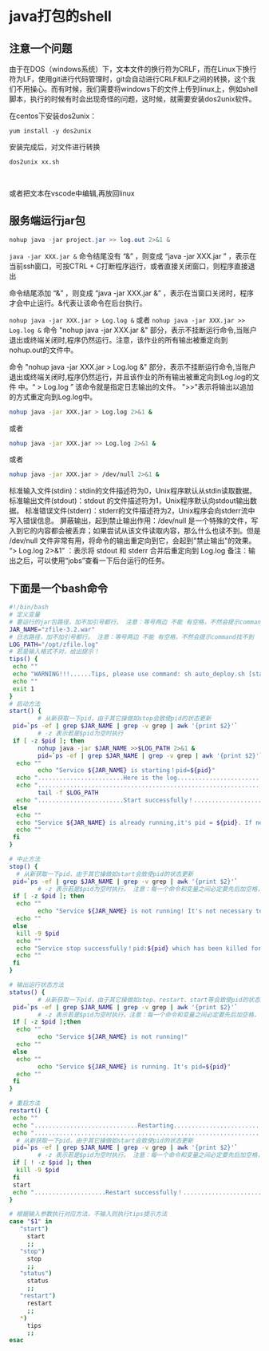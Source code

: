 # java打包的shell

## 注意一个问题

由于在DOS（windows系统）下，文本文件的换行符为CRLF，而在Linux下换行符为LF，使用git进行代码管理时，git会自动进行CRLF和LF之间的转换，这个我们不用操心。而有时候，我们需要将windows下的文件上传到linux上，例如shell脚本，执行的时候有时会出现奇怪的问题，这时候，就需要安装dos2unix软件。
​

在centos下安装dos2unix：

```shell
yum install -y dos2unix

```

安装完成后，对文件进行转换

```shell
dos2unix xx.sh

```

​

或者把文本在vscode中编辑,再放回linux

## 服务端运行jar包

```java
nohup java -jar project.jar >> log.out 2>&1 &
```

`java -jar XXX.jar &`
命令结尾没有 “&” ，则变成 “java -jar XXX.jar ” ，表示在当前ssh窗口，可按CTRL + C打断程序运行，或者直接关闭窗口，则程序直接退出

命令结尾添加 “&” ，则变成 “java -jar XXX.jar &” ，表示在当窗口关闭时，程序才会中止运行。&代表让该命令在后台执行。

`nohup java -jar XXX.jar > Log.log &`
或者
`nohup java -jar XXX.jar >> Log.log &`
命令 "nohup java -jar XXX.jar &" 部分，表示不挂断运行命令,当账户退出或终端关闭时,程序仍然运行。注意，该作业的所有输出被重定向到nohup.out的文件中。

命令 "nohup java -jar XXX.jar > Log.log &" 部分，表示不挂断运行命令,当账户退出或终端关闭时,程序仍然运行，并且该作业的所有输出被重定向到Log.log的文件
中。“ > Log.log ” 该命令就是指定日志输出的文件。
">>"表示将输出以追加的方式重定向到Log.log中。

```bash
nohup java -jar XXX.jar > Log.log 2>&1 &
```

或者

```bash
nohup java -jar XXX.jar >> Log.log 2>&1 &
```

或者

```bash
nohup java -jar XXX.jar > /dev/null 2>&1 &
```

标准输入文件(stdin)：stdin的文件描述符为0，Unix程序默认从stdin读取数据。
标准输出文件(stdout)：stdout 的文件描述符为1，Unix程序默认向stdout输出数据。
标准错误文件(stderr)：stderr的文件描述符为2，Unix程序会向stderr流中写入错误信息。
屏蔽输出，起到禁止输出作用：/dev/null 是一个特殊的文件，写入到它的内容都会被丢弃；如果尝试从该文件读取内容，那么什么也读不到。但是 /dev/null 文件非常有用，将命令的输出重定向到它，会起到"禁止输出"的效果。
“> Log.log 2>&1” ：表示将 stdout 和 stderr 合并后重定向到 Log.log
备注：输出之后，可以使用“jobs”查看一下后台运行的任务。

## 下面是一个bash命令
 
```bash
#!/bin/bash
# 定义变量
# 要运行的jar包路径，加不加引号都行。 注意：等号两边 不能 有空格，不然会提示command找不到
JAR_NAME="zfile-3.2.war"
# 日志路径，加不加引号都行。 注意：等号两边 不能 有空格，不然会提示command找不到
LOG_PATH="/opt/zfile.log"
# 若是输入格式不对，给出提示！
tips() {
 echo ""
 echo "WARNING!!!......Tips, please use command: sh auto_deploy.sh [start|stop|restart|status]. For example: sh auto_deploy.sh start "
 echo ""
 exit 1
}
# 启动方法
start() {
        # 从新获取一下pid，由于其它操做如stop会致使pid的状态更新
 pid=`ps -ef | grep $JAR_NAME | grep -v grep | awk '{print $2}'`
        # -z 表示若是$pid为空时执行
 if [ -z $pid ]; then
        nohup java -jar $JAR_NAME >>$LOG_PATH 2>&1 &
        pid=`ps -ef | grep $JAR_NAME | grep -v grep | awk '{print $2}'`
  echo ""
        echo "Service ${JAR_NAME} is starting！pid=${pid}"
  echo "........................Here is the log.............................."
  echo "....................................................................."
        tail -f $LOG_PATH
  echo "........................Start successfully！........................."
 else
  echo ""
  echo "Service ${JAR_NAME} is already running,it's pid = ${pid}. If necessary, please use command: sh auto_deploy.sh restart."
  echo ""
 fi
}

# 中止方法
stop() {
  # 从新获取一下pid，由于其它操做如start会致使pid的状态更新
 pid=`ps -ef | grep $JAR_NAME | grep -v grep | awk '{print $2}'`
        # -z 表示若是$pid为空时执行。 注意：每一个命令和变量之间必定要先后加空格，不然会提示command找不到
 if [ -z $pid ]; then
  echo ""
        echo "Service ${JAR_NAME} is not running! It's not necessary to stop it!"
  echo ""
 else
  kill -9 $pid
  echo ""
  echo "Service stop successfully！pid:${pid} which has been killed forcibly!"
  echo ""
 fi
}

# 输出运行状态方法
status() {
        # 从新获取一下pid，由于其它操做如stop、restart、start等会致使pid的状态更新
 pid=`ps -ef | grep $JAR_NAME | grep -v grep | awk '{print $2}'`
        # -z 表示若是$pid为空时执行。注意：每一个命令和变量之间必定要先后加空格，不然会提示command找不到
 if [ -z $pid ];then
  echo ""
        echo "Service ${JAR_NAME} is not running!"
  echo ""
 else
  echo ""
        echo "Service ${JAR_NAME} is running. It's pid=${pid}"
  echo ""
 fi
}

# 重启方法
restart() {
 echo ""
 echo ".............................Restarting.............................."
 echo "....................................................................."
  # 从新获取一下pid，由于其它操做如start会致使pid的状态更新
 pid=`ps -ef | grep $JAR_NAME | grep -v grep | awk '{print $2}'`
        # -z 表示若是$pid为空时执行。 注意：每一个命令和变量之间必定要先后加空格，不然会提示command找不到
 if [ ! -z $pid ]; then
  kill -9 $pid
 fi
 start
 echo "....................Restart successfully！..........................."
}

# 根据输入参数执行对应方法，不输入则执行tips提示方法
case "$1" in
   "start")
     start
     ;;
   "stop")
     stop
     ;;
   "status")
     status
     ;;
   "restart")
     restart
     ;;
   *)
     tips
     ;;
esac

```
